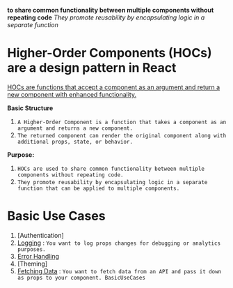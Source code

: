 **to share common functionality between multiple components without repeating code**
_They promote reusability by encapsulating logic in a separate function_

# Higher-Order Components (HOCs) are a design pattern in React

[HOCs are functions that accept a component as an argument and return a new component with enhanced functionality.]()

**Basic Structure**

1.  `A Higher-Order Component is a function that takes a component as an argument and returns a new component.`
2.  `The returned component can render the original component along with additional props, state, or behavior.`

**Purpose:**

1.  `HOCs are used to share common functionality between multiple components without repeating code.`
2.  `They promote reusability by encapsulating logic in a separate function that can be applied to multiple components.`

# Basic Use Cases

1.  [Authentication]
2.  [Logging]() : `You want to log props changes for debugging or analytics purposes.`
3.  [Error Handling]()
4.  [Theming]
5.  [Fetching Data]() : `You want to fetch data from an API and pass it down as props to your component.
BasicUseCases`

